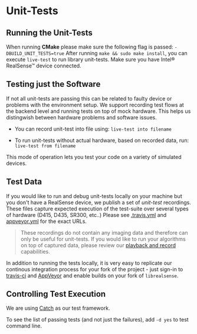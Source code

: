 # Unit-Tests

## Running the Unit-Tests

When running **CMake** please make sure the following flag is passed:
`-DBUILD_UNIT_TESTS=true`
After running `make && sudo make install`, you can execute `live-test` to run library unit-tests. 
Make sure you have Intel® RealSense™ device connected. 

## Testing just the Software

If not all unit-tests are passing this can be related to faulty device or problems with the environment setup. 
We support recording test flows at the backend level and running tests on top of mock hardware. This helps us distingwish between hardware problems and software issues. 

* You can record unit-test into file using:
`live-test into filename`

* To run unit-tests without actual hardware, based on recorded data, run:
`live-test from filename`

This mode of operation lets you test your code on a variety of simulated devices.  

## Test Data

If you would like to run and debug unit-tests locally on your machine but you don't have a RealSense device, we publish a set of *unit-test* recordings. These files capture expected execution of the test-suite over several types of hardware (D415, D435, SR300, etc..) 
Please see [.travis.yml](https://github.com/IntelRealSense/librealsense/blob/master/.travis.yml#L80) and [appveyor.yml](https://github.com/IntelRealSense/librealsense/blob/master/appveyor.yml#L35) for the exact URLs. 

> These recordings do not contain any imaging data and therefore can only be useful for unit-tests. If you would like to run your algorithms on top of captured data, please review our [playback and record](https://github.com/IntelRealSense/librealsense/tree/master/src/media) capabilities. 

In addition to running the tests locally, it is very easy to replicate our continous integration process for your fork of the project - just sign-in to [travis-ci](https://travis-ci.org/) and [AppVeyor](https://ci.appveyor.com/) and enable builds on your fork of `librealsense`. 

## Controlling Test Execution

We are using [Catch](https://github.com/philsquared/Catch) as our test framework. 

To see the list of passing tests (and not just the failures), add `-d yes` to test command line.
